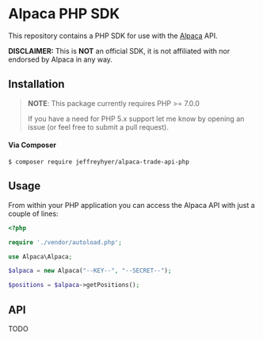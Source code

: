 # Alpaca PHP SDK

This repository contains a PHP SDK for use with the [Alpaca](https://alpaca.markets?ref_by=858915e73e) API.

**DISCLAIMER:** This is **NOT** an official SDK, it is not affiliated with nor endorsed by Alpaca in any way.

## Installation

> __NOTE__: This package currently requires PHP >= 7.0.0
>
> If you have a need for PHP 5.x support let me know by opening an issue (or feel free to submit a pull request).

#### Via Composer

```shell
$ composer require jeffreyhyer/alpaca-trade-api-php
```

## Usage

From within your PHP application you can access the Alpaca API with just a couple of lines:

```php
<?php

require './vendor/autoload.php';

use Alpaca\Alpaca;

$alpaca = new Alpaca("--KEY--", "--SECRET--");

$positions = $alpaca->getPositions();
```

## API

TODO